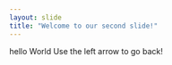 ```yaml
---
layout: slide
title: "Welcome to our second slide!"
---
```

hello World
Use the left arrow to go back!
